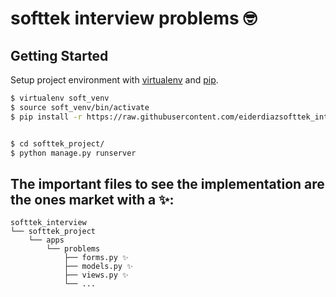 # softtek interview problems 🤓

## Getting Started

Setup project environment with [virtualenv](https://virtualenv.pypa.io) and [pip](https://pip.pypa.io).

```bash
$ virtualenv soft_venv
$ source soft_venv/bin/activate
$ pip install -r https://raw.githubusercontent.com/eiderdiazsofttek_interview/main/requirements.txt


$ cd softtek_project/
$ python manage.py runserver

```



## The important files to see the implementation are the ones market with a ✨:

```
softtek_interview
└── softtek_project
    └── apps
        └── problems 
            ├── forms.py ✨
            ├── models.py ✨
            ├── views.py ✨
            └── ...      
   
```


